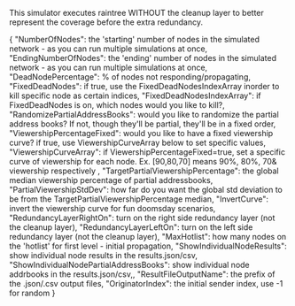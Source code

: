 This simulator executes raintree WITHOUT the cleanup layer to better represent the coverage before the extra redundancy.

{
"NumberOfNodes": the 'starting' number of nodes in the simulated network - as you can run multiple simulations at once,
"EndingNumberOfNodes": the 'ending' number of nodes in the simulated network - as you can run multiple simulations at once,
"DeadNodePercentage": % of nodes not responding/propagating,
"FixedDeadNodes": if true, use the FixedDeadNodesIndexArray inorder to kill specific node as certain indices,
"FixedDeadNodesIndexArray": if FixedDeadNodes is on, which nodes would you like to kill?,
"RandomizePartialAddressBooks": would you like to randomize the partial address books? If not, though they'll be partial, they'll be in a fixed order,
"ViewershipPercentageFixed": would you like to have a fixed viewership curve? if true, use ViewershipCurveArray below to set specific values,
"ViewershipCurveArray": if ViewershipPercentageFixed=true, set a specific curve of viewership for each node. Ex. [90,80,70] means 90%, 80%, 70& viewership respectively ,
"TargetPartialViewershipPercentage": the global median viewership percentage of partial addressbooks,
"PartialViewershipStdDev": how far do you want the global std deviation to be from the TargetPartialViewershipPercentage median,
"InvertCurve": invert the viewership curve for fun doomsday scenarios,
"RedundancyLayerRightOn": turn on the right side redundancy layer (not the cleanup layer),
"RedundancyLayerLeftOn": turn on the left side redundancy layer (not the cleanup layer),
"MaxHotlist": how many nodes on the 'hotlist' for first level - initial propagation,
"ShowIndividualNodeResults": show individual node results in the results.json/csv,
"ShowIndividualNodePartialAddressBooks": show individual node addrbooks in the results.json/csv,,
"ResultFileOutputName": the prefix of the .json/.csv output files,
"OriginatorIndex": the initial sender index, use -1 for random
}